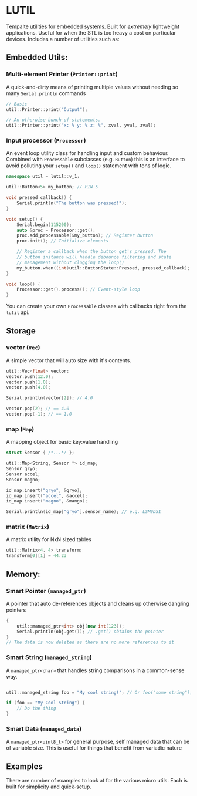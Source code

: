 # LUTIL

Tempalte utilities for embedded systems. Built for _extremely_ lightweight applications. Useful for when the STL is too heavy a cost on particular devices. Includes a number of utilities such as:


## Embedded Utils:

### Multi-element Printer (`Printer::print`)
A quick-and-dirty means of printing multiple values without needing so many `Serial.println` commands

```cpp
// Basic
util::Printer::print("Output");

// An otherwise bunch-of-statements.
util::Printer::print("x: % y: % z: %", xval, yval, zval);
```

### Input processor (`Processor`)
An event loop utility class for handling input and custom behaviour. Combined with `Processable` subclasses (e.g. `Button`) this is an interface to avoid polluting your `setup()` and `loop()` statement with tons of logic.

```cpp
namespace util = lutil::v_1;

util::Button<5> my_button; // PIN 5

void pressed_callback() {
    Serial.println("The button was pressed!");
}

void setup() {
    Serial.begin(115200);
    auto &proc = Processor::get();
    proc.add_processable(&my_button); // Register button
    proc.init(); // Initialize elements

    // Register a callback when the button get's pressed. The
    // button instance will handle debounce filtering and state
    // management without clogging the loop()
    my_button.when((int)util::ButtonState::Pressed, pressed_callback);
}

void loop() {
    Processor::get().process(); // Event-style loop
}
```
You can create your own `Processable` classes with callbacks right from the `lutil` api.


## Storage

### vector (`Vec`)
A simple vector that will auto size with it's contents.

```cpp
util::Vec<float> vector;
vector.push(12.0);
vector.push(1.0);
vector.push(4.0);

Serial.println(vector[2]); // 4.0

vector.pop(2); // == 4.0
vector.pop(-1); // == 1.0
```

### map (`Map`)
A mapping object for basic key:value handling

```cpp
struct Sensor { /*...*/ };

util::Map<String, Sensor *> id_map;
Sensor gryo;
Sensor accel;
Sensor magno;

id_map.insert("gryo", &gryo);
id_map.insert("accel", &accel);
id_map.insert("magno", &mango);

Serial.println(id_map["gryo"].sensor_name); // e.g. LSM9DS1
```

### matrix (`Matrix`)
A matrix utility for NxN sized tables

```cpp
util::Matrix<4, 4> transform;
transform[0][1] = 44.23
```

## Memory:

### Smart Pointer (`managed_ptr`)
A pointer that auto de-references objects and cleans up otherwise dangling pointers

```cpp
{
    util::managed_ptr<int> obj(new int(123));
    Serial.println(obj.get()); // .get() obtains the pointer
}
// The data is now deleted as there are no more references to it
```

### Smart String (`managed_string`)
A `managed_ptr<char>` that handles string comparisons in a common-sense way.

```cpp

util::managed_string foo = "My cool string!"; // Or foo("some string");

if (foo == "My Cool String") {
    // Do the thing
}
```

### Smart Data (`managed_data`)
A `managed_ptr<uint8_t>` for general purpose, self managed data that can be of variable size. This is useful for things that benefit from variadic nature


Examples
--------
There are number of examples to look at for the various micro utils. Each is built for simplicity and quick-setup.
